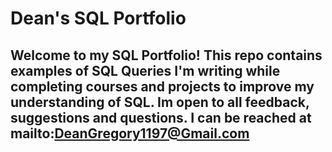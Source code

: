 # Dean's SQL Portfolio

## Welcome to my SQL Portfolio! This repo contains examples of SQL Queries I'm writing while completing courses and projects to improve my understanding of SQL. Im open to all feedback, suggestions and questions. I can be reached at mailto:DeanGregory1197@Gmail.com
